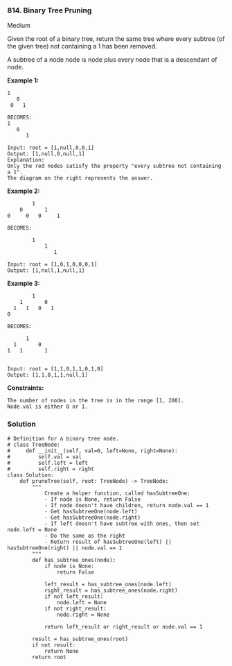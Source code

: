 ### 814. Binary Tree Pruning
Medium

Given the root of a binary tree, return the same tree where every subtree (of the given tree) not containing a 1 has been removed.

A subtree of a node node is node plus every node that is a descendant of node. 

**Example 1:**
```
1
   0
 0   1

BECOMES:
1
   0
      1

Input: root = [1,null,0,0,1]
Output: [1,null,0,null,1]
Explanation: 
Only the red nodes satisfy the property "every subtree not containing a 1".
The diagram on the right represents the answer.
```

**Example 2:**
```
        1
    0       1
0     0   0     1

BECOMES:

        1
            1
               1

Input: root = [1,0,1,0,0,0,1]
Output: [1,null,1,null,1]
```

**Example 3:**
```
        1
    1       0
  1   1   0   1
0

BECOMES:

      1
  1       0
1   1       1


Input: root = [1,1,0,1,1,0,1,0]
Output: [1,1,0,1,1,null,1]
``` 

**Constraints:**
```
The number of nodes in the tree is in the range [1, 200].
Node.val is either 0 or 1.
```


### Solution
```
# Definition for a binary tree node.
# class TreeNode:
#     def __init__(self, val=0, left=None, right=None):
#         self.val = val
#         self.left = left
#         self.right = right
class Solution:
    def pruneTree(self, root: TreeNode) -> TreeNode:
        """
            Create a helper function, called hasSubtreeOne:
            - If node is None, return False
            - If node doesn't have children, return node.val == 1
            - Get hasSubtreeOne(node.left)
            - Get hasSubtreeOne(node.right)
            - If left doesn't have subtree with ones, then set node.left = None
            - Do the same as the right
            - Return result of hasSubtreeOne(left) || hasSubtreeOne(right) || node.val == 1
        """
        def has_subtree_ones(node):
            if node is None:
                return False
            
            left_result = has_subtree_ones(node.left)
            right_result = has_subtree_ones(node.right)
            if not left_result:
                node.left = None
            if not right_result:
                node.right = None
            
            return left_result or right_result or node.val == 1
    
        result = has_subtree_ones(root)
        if not result:
            return None
        return root
        
```
